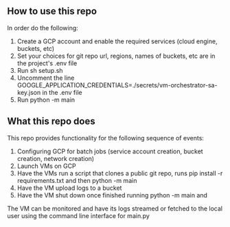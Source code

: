 ## How to use this repo

In order do the following:
1. Create a GCP account and enable the required services (cloud engine, buckets, etc)
2. Set your choices for git repo url, regions, names of buckets, etc are in the project's .env file
3. Run sh setup.sh
4. Uncomment the line GOOGLE_APPLICATION_CREDENTIALS=./secrets/vm-orchestrator-sa-key.json in the .env file
5. Run python -m main


## What this repo does

This repo provides functionality for the following sequence of events:
1. Configuring GCP for batch jobs (service account creation, bucket creation, network creation)
2. Launch VMs on GCP
3. Have the VMs run a script that clones a public git repo, runs pip install -r requirements.txt and then python -m main
4. Have the VM upload logs to a bucket
5. Have the VM shut down once finished running python -m main and

The VM can be monitored and have its logs streamed or fetched to the local user using the command line interface for main.py
